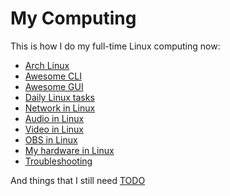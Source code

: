 # My Computing
 
This is how I do my full-time Linux computing now:

- [Arch Linux](doc/arch.md)
- [Awesome CLI](doc/cli.md)
- [Awesome GUI](doc/gui.md)
- [Daily Linux tasks](doc/daily.md)
- [Network in Linux](doc/network.md)
- [Audio in Linux](doc/audio.md)
- [Video in Linux](doc/video.md)
- [OBS in Linux](doc/obs.md)
- [My hardware in Linux](doc/hardware.md)
- [Troubleshooting](doc/troubleshooting.md)

And things that I still need [TODO](doc/TODO.md)
